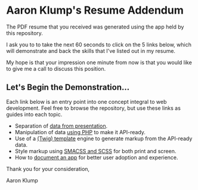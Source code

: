 # Aaron Klump's Resume Addendum

The PDF resume that you received was generated using the app held by this repository.

I ask you to to take the next 60 seconds to click on the 5 links below, which will demonstrate and back the skills that I've listed out in my resume.

My hope is that your impression one minute from now is that you would like to give me a call to discuss this position.

## Let's Begin the Demonstration...

Each link below is an entry point into one concept integral to web development.  Feel free to browse the repository, but use these links as guides into each topic.

- Separation of [data from presentation](install/data/base).
- Manipulation of data [using PHP](src/AKlump/Resume/Builder.php) to make it API-ready.
- Use of a [(Twig) template](themes/aklump/templates) engine to generate markup from the API-ready data.
- Style markup using [SMACSS and SCSS](themes/aklump/sass/components/_contact.scss) for both print and screen.
- How to [document an app](USAGE.md) for better user adoption and experience.

Thank you for your consideration,

Aaron Klump
